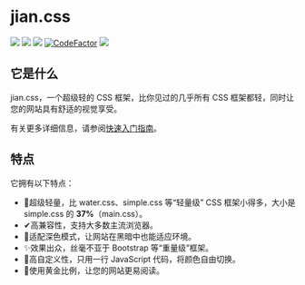 # jian.css
![](https://img.shields.io/badge/main.css-2.8KB-red.svg)
![](https://img.shields.io/github/stars/jian-css/jian.css.svg)
![](https://img.shields.io/github/issues/jian-css/jian.css.svg)
[![CodeFactor](https://www.codefactor.io/repository/github/jian-css/jian.css/badge)](https://www.codefactor.io/repository/github/jian-css/jian.css)
[![](https://data.jsdelivr.com/v1/package/gh/jian-css/jian.css/badge)](https://www.jsdelivr.com/package/gh/jian-css/jian.css)
## 它是什么
jian.css，一个超级轻的 CSS 框架，比你见过的几乎所有 CSS 框架都轻，同时让您的网站具有舒适的视觉享受。

有关更多详细信息，请参阅[快速入门指南](quickstart.md)。
## 特点
它拥有以下特点：
- 🎈️超级轻量，比 water.css、simple.css 等“轻量级” CSS 框架小得多，大小是 simple.css 的 **37%**（main.css）。
- ✔高兼容性，支持大多数主流浏览器。
- 🌙适配深色模式，让网站在黑暗中也能适应环境。
- ✨️效果出众，丝毫不亚于 Bootstrap 等“重量级”框架。
- 🎨️高自定义性，只用一行 JavaScript 代码，将颜色自由切换<!--（使用普通版本）-->。
- 📏️使用黄金比例，让您的网站更易阅读。

